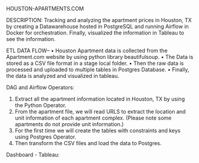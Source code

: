 HOUSTON-APARTMENTS.COM

DESCRIPTION:
Tracking and analyzing the apartment prices in Houston, TX by creating a Datawarehouse hosted in PostgreSQL and running Airflow in Docker for orchestration. Finally, visualized the information in Tableau to see the information.

ETL DATA FLOW–
•	Houston Apartment data is collected from the Apartment.com website by using python library beautifulsoup.
•	The Data is stored as a CSV file format in a stage local folder.
•	Then the raw data is processed and uploaded to multiple tables in Postgres Database.
•	Finally, the data is analyzed and visualized in tableau. 
 



DAG and Airflow Operators: 

1.	Extract all the apartment information located in Houston, TX by using the Python Operator.
2.	From the apartment file, we will read URLS to extract the location and unit information of each apartment complex. 
    (Please note some apartments do not provide unit information.)
3.	For the first time we will create the tables with constraints and keys using Postgres Operator.
4.	Then transform the CSV files and load the data to Postgres.



Dashboard - Tableau: 
 
